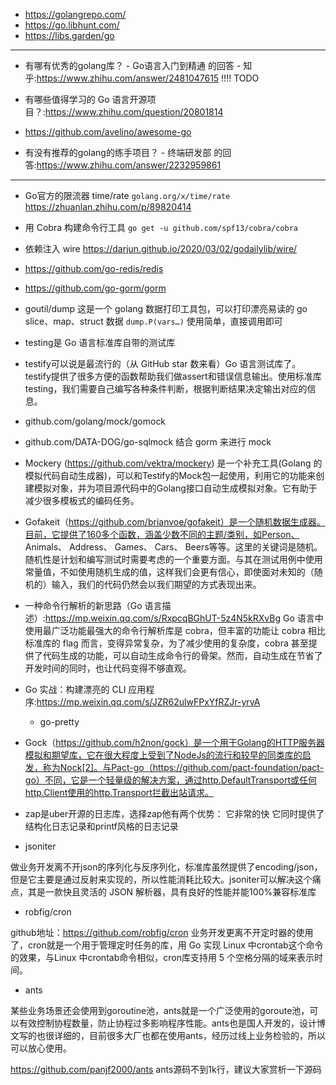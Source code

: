 + https://golangrepo.com/
+ https://go.libhunt.com/
+ https://libs.garden/go

---

+ 有哪有优秀的golang库？ - Go语言入门到精通 的回答 - 知乎:<https://www.zhihu.com/answer/2481047615> !!!! TODO
+ 有哪些值得学习的 Go 语言开源项目？:<https://www.zhihu.com/question/20801814>
+ https://github.com/avelino/awesome-go

+ 有没有推荐的golang的练手项目？ - 终端研发部 的回答:<https://www.zhihu.com/answer/2232959861>

---

+ Go官方的限流器 time/rate
`golang.org/x/time/rate`
<https://zhuanlan.zhihu.com/p/89820414>

+ 用 Cobra 构建命令行工具
`go get -u github.com/spf13/cobra/cobra`

+ 依赖注入 wire
<https://darjun.github.io/2020/03/02/godailylib/wire/>

+ https://github.com/go-redis/redis
+ https://github.com/go-gorm/gorm

+ goutil/dump
这是一个 golang 数据打印工具包，可以打印漂亮易读的 go slice、map、struct 数据
`dump.P(vars…)` 使用简单，直接调用即可

+ testing是 Go 语言标准库自带的测试库
+ testify可以说是最流行的（从 GitHub star 数来看）Go 语言测试库了。testify提供了很多方便的函数帮助我们做assert和错误信息输出。使用标准库testing，我们需要自己编写各种条件判断，根据判断结果决定输出对应的信息。

+ github.com/golang/mock/gomock
+ github.com/DATA-DOG/go-sqlmock 结合 gorm 来进行 mock

+ Mockery (https://github.com/vektra/mockery) 是一个补充工具(Golang 的模拟代码自动生成器)，可以和Testify的Mock包一起使用，利用它的功能来创建模拟对象，并为项目源代码中的Golang接口自动生成模拟对象。它有助于减少很多模板式的编码任务。

+ Gofakeit（https://github.com/brianvoe/gofakeit）是一个随机数据生成器。目前，它提供了160多个函数，涵盖少数不同的主题/类别，如Person、 Animals、 Address、 Games、 Cars、 Beers等等。这里的关键词是随机。随机性是计划和编写测试时需要考虑的一个重要方面。与其在测试用例中使用常量值，不如使用随机生成的值，这样我们会更有信心，即使面对未知的（随机的）输入，我们的代码仍然会以我们期望的方式表现出来。

+ 一种命令行解析的新思路（Go 语言描述）:<https://mp.weixin.qq.com/s/RxpcqBGhUT-5z4N5kRXvBg>
Go 语言中使用最广泛功能最强大的命令行解析库是 cobra，但丰富的功能让 cobra 相比标准库的 flag 而言，变得异常复杂，为了减少使用的复杂度，cobra 甚至提供了代码生成的功能，可以自动生成命令行的骨架。然而，自动生成在节省了开发时间的同时，也让代码变得不够直观。
+ Go 实战：构建漂亮的 CLI 应用程序:<https://mp.weixin.qq.com/s/JZR62ulwFPxYfRZJr-yrvA>
    - go-pretty

+ Gock（https://github.com/h2non/gock）是一个用于Golang的HTTP服务器模拟和期望库，它在很大程度上受到了NodeJs的流行和较早的同类库的启发，称为Nock[2]。与Pact-go（https://github.com/pact-foundation/pact-go）不同，它是一个轻量级的解决方案，通过http.DefaultTransport或任何http.Client使用的http.Transport拦截出站请求。

+ zap是uber开源的日志库，选择zap他有两个优势：
它非常的快
它同时提供了结构化日志记录和printf风格的日志记录

+ jsoniter

做业务开发离不开json的序列化与反序列化，标准库虽然提供了encoding/json，但是它主要是通过反射来实现的，所以性能消耗比较大。jsoniter可以解决这个痛点，其是一款快且灵活的 JSON 解析器，具有良好的性能并能100%兼容标准库

+ robfig/cron

github地址：https://github.com/robfig/cron
业务开发更离不开定时器的使用了，cron就是一个用于管理定时任务的库，用 Go 实现 Linux 中crontab这个命令的效果，与Linux 中crontab命令相似，cron库支持用 5 个空格分隔的域来表示时间。

+ ants

某些业务场景还会使用到goroutine池，ants就是一个广泛使用的goroute池，可以有效控制协程数量，防止协程过多影响程序性能。ants也是国人开发的，设计博文写的也很详细的，目前很多大厂也都在使用ants，经历过线上业务检验的，所以可以放心使用。

https://github.com/panjf2000/ants
ants源码不到1k行，建议大家赏析一下源码